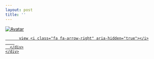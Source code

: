 ```yaml
---
layout: post
title: ''
---
```


<p class="imglist">

<div class="image-container">
  <a href="https://pic.superbed.cn/item/5e3055d72fb38b8c3cce9332.jpg"  data-fancybox="images">
    <img src="https://pic.superbed.cn/item/5e3055d72fb38b8c3cce9330.jpg" alt="Avatar" class="image" />
    <div class="overlay">
      <div class="text">
        
          view <i class="fa fa-arrow-right" aria-hidden="true"></i>
        
      </div>
    </div>
  </a>
</div>











<a href="https://pic.superbed.cn/item/5e3055d72fb38b8c3cce9332.jpg" data-fancybox="images"><img src="" /></a>
<a href="https://pic.superbed.cn/item/5e3055d72fb38b8c3cce9334.jpg" data-fancybox="images"><img src="" /></a>
<a href="https://pic.superbed.cn/item/5e3055d72fb38b8c3cce9336.jpg" data-fancybox="images"><img src="" /></a>
<a href="https://pic.superbed.cn/item/5e3055d72fb38b8c3cce9338.jpg" data-fancybox="images"><img src="" /></a>
<a href="https://pic.superbed.cn/item/5e3055d72fb38b8c3cce933a.jpg" data-fancybox="images"><img src="" /></a>
<a href="https://pic.superbed.cn/item/5e3055d72fb38b8c3cce933c.jpg" data-fancybox="images"><img src="" /></a>
<a href="https://pic.superbed.cn/item/5e3055d72fb38b8c3cce933e.jpg" data-fancybox="images"><img src="" /></a>
<a href="https://pic.superbed.cn/item/5e3055d72fb38b8c3cce9340.jpg" data-fancybox="images"><img src="" /></a>
<a href="https://pic.superbed.cn/item/5e3055d72fb38b8c3cce9343.jpg" data-fancybox="images"><img src="" /></a>
<a href="https://pic.superbed.cn/item/5e3055d72fb38b8c3cce9346.jpg" data-fancybox="images"><img src="" /></a>

<a href="https://pic.superbed.cn/item/5e3055d72fb38b8c3cce9330.jpg" data-fancybox="images"><img src="" /></a>
<a href="https://pic.superbed.cn/item/5e3057b92fb38b8c3ccec7e1.jpg" data-fancybox="images"><img src="" /></a>
<a href="https://pic.superbed.cn/item/5e3055d72fb38b8c3cce9330.jpg" data-fancybox="images"><img src="" /></a>



<a href="https://pic.superbed.cn/item/5e305e342fb38b8c3ccf7a9d.jpg" data-fancybox="images"><img src="" /></a>
<a href="https://pic.superbed.cn/item/5e305e342fb38b8c3ccf7a9f.jpg" data-fancybox="images"><img src="" /></a>
<a href="https://pic.superbed.cn/item/5e305e342fb38b8c3ccf7aa1.jpg" data-fancybox="images"><img src="" /></a>
<a href="https://pic.superbed.cn/item/5e305e342fb38b8c3ccf7aa3.jpg" data-fancybox="images"><img src="" /></a>
<a href="https://pic.superbed.cn/item/5e305e342fb38b8c3ccf7aa7.jpg" data-fancybox="images"><img src="" /></a>
<a href="https://pic.superbed.cn/item/5e305e342fb38b8c3ccf7aa9.jpg" data-fancybox="images"><img src="" /></a>
<a href="https://pic.superbed.cn/item/5e305e342fb38b8c3ccf7aab.jpg" data-fancybox="images"><img src="" /></a>
<a href="https://pic.superbed.cn/item/5e305e342fb38b8c3ccf7aad.jpg" data-fancybox="images"><img src="" /></a>
<a href="https://pic.superbed.cn/item/5e305e342fb38b8c3ccf7ab2.jpg" data-fancybox="images"><img src="" /></a>

<a href="https://pic.superbed.cn/item/5e3055d72fb38b8c3cce9330.jpg" data-fancybox="images"><img src="" /></a>
<a href="https://pic.superbed.cn/item/5e3057b92fb38b8c3ccec7e1.jpg" data-fancybox="images"><img src="" /></a>
<a href="https://pic.superbed.cn/item/5e3055d72fb38b8c3cce9330.jpg" data-fancybox="images"><img src="" /></a>



<a href="https://pic.superbed.cn/item/5e305e5b2fb38b8c3ccf7f84.jpg" data-fancybox="images"><img src="" /></a>
<a href="https://pic.superbed.cn/item/5e305e5b2fb38b8c3ccf7f86.jpg" data-fancybox="images"><img src="" /></a>
<a href="https://pic.superbed.cn/item/5e305e5b2fb38b8c3ccf7f88.jpg" data-fancybox="images"><img src="" /></a>
<a href="https://pic.superbed.cn/item/5e305e5b2fb38b8c3ccf7f8b.jpg" data-fancybox="images"><img src="" /></a>

<a href="https://pic.superbed.cn/item/5e3055d72fb38b8c3cce9330.jpg" data-fancybox="images"><img src="" /></a>
<a href="https://pic.superbed.cn/item/5e3057b92fb38b8c3ccec7e1.jpg" data-fancybox="images"><img src="" /></a>
<a href="https://pic.superbed.cn/item/5e3055d72fb38b8c3cce9330.jpg" data-fancybox="images"><img src="" /></a>



<a href="https://pic.superbed.cn/item/5e305e7b2fb38b8c3ccf8318.jpg" data-fancybox="images"><img src="" /></a>
<a href="https://pic.superbed.cn/item/5e305e7b2fb38b8c3ccf831a.jpg" data-fancybox="images"><img src="" /></a>
<a href="https://pic.superbed.cn/item/5e305e7b2fb38b8c3ccf831c.jpg" data-fancybox="images"><img src="" /></a>
<a href="https://pic.superbed.cn/item/5e305e7b2fb38b8c3ccf831e.jpg" data-fancybox="images"><img src="" /></a>
<a href="https://pic.superbed.cn/item/5e305e7b2fb38b8c3ccf8320.jpg" data-fancybox="images"><img src="" /></a>

<a href="https://pic.superbed.cn/item/5e3055d72fb38b8c3cce9330.jpg" data-fancybox="images"><img src="" /></a>
<a href="https://pic.superbed.cn/item/5e3057b92fb38b8c3ccec7e1.jpg" data-fancybox="images"><img src="" /></a>
<a href="https://pic.superbed.cn/item/5e3055d72fb38b8c3cce9330.jpg" data-fancybox="images"><img src="" /></a>



<a href="https://pic.superbed.cn/item/5e305edc2fb38b8c3ccf8c9c.jpg" data-fancybox="images"><img src="" /></a>
<a href="https://pic.superbed.cn/item/5e305edc2fb38b8c3ccf8c9e.jpg" data-fancybox="images"><img src="" /></a>
<a href="https://pic.superbed.cn/item/5e305edc2fb38b8c3ccf8ca0.jpg" data-fancybox="images"><img src="" /></a>
<a href="https://pic.superbed.cn/item/5e305edc2fb38b8c3ccf8ca2.jpg" data-fancybox="images"><img src="" /></a>
<a href="https://pic.superbed.cn/item/5e305edc2fb38b8c3ccf8ca4.jpg" data-fancybox="images"><img src="" /></a>
<a href="https://pic.superbed.cn/item/5e305edc2fb38b8c3ccf8ca6.jpg" data-fancybox="images"><img src="" /></a>

<a href="https://pic.superbed.cn/item/5e3055d72fb38b8c3cce9330.jpg" data-fancybox="images"><img src="" /></a>
<a href="https://pic.superbed.cn/item/5e3057b92fb38b8c3ccec7e1.jpg" data-fancybox="images"><img src="" /></a>
<a href="https://pic.superbed.cn/item/5e3055d72fb38b8c3cce9330.jpg" data-fancybox="images"><img src="" /></a>



<a href="https://pic.superbed.cn/item/5e305edc2fb38b8c3ccf8c9c.jpg" data-fancybox="images"><img src="" /></a>
<a href="https://pic.superbed.cn/item/5e305edc2fb38b8c3ccf8c9e.jpg" data-fancybox="images"><img src="" /></a>
<a href="https://pic.superbed.cn/item/5e305edc2fb38b8c3ccf8ca0.jpg" data-fancybox="images"><img src="" /></a>
<a href="https://pic.superbed.cn/item/5e305edc2fb38b8c3ccf8ca2.jpg" data-fancybox="images"><img src="" /></a>
<a href="https://pic.superbed.cn/item/5e305edc2fb38b8c3ccf8ca4.jpg" data-fancybox="images"><img src="" /></a>
<a href="https://pic.superbed.cn/item/5e305edc2fb38b8c3ccf8ca6.jpg" data-fancybox="images"><img src="" /></a>

<a href="https://pic.superbed.cn/item/5e3055d72fb38b8c3cce9330.jpg" data-fancybox="images"><img src="" /></a>
<a href="https://pic.superbed.cn/item/5e3057b92fb38b8c3ccec7e1.jpg" data-fancybox="images"><img src="" /></a>
<a href="https://pic.superbed.cn/item/5e3055d72fb38b8c3cce9330.jpg" data-fancybox="images"><img src="" /></a>



<a href="https://pic.superbed.cn/item/5e305f212fb38b8c3ccf9374.jpg" data-fancybox="images"><img src="" /></a>
<a href="https://pic.superbed.cn/item/5e305f212fb38b8c3ccf9376.jpg" data-fancybox="images"><img src="" /></a>
<a href="https://pic.superbed.cn/item/5e305f212fb38b8c3ccf9378.jpg" data-fancybox="images"><img src="" /></a>
<a href="https://pic.superbed.cn/item/5e305f212fb38b8c3ccf937a.jpg" data-fancybox="images"><img src="" /></a>
<a href="https://pic.superbed.cn/item/5e305f212fb38b8c3ccf937c.jpg" data-fancybox="images"><img src="" /></a>
<a href="https://pic.superbed.cn/item/5e305f212fb38b8c3ccf9381.jpg" data-fancybox="images"><img src="" /></a>

<a href="https://pic.superbed.cn/item/5e3055d72fb38b8c3cce9330.jpg" data-fancybox="images"><img src="" /></a>
<a href="https://pic.superbed.cn/item/5e3057b92fb38b8c3ccec7e1.jpg" data-fancybox="images"><img src="" /></a>
<a href="https://pic.superbed.cn/item/5e3055d72fb38b8c3cce9330.jpg" data-fancybox="images"><img src="" /></a>



<a href="https://pic.superbed.cn/item/5e305f392fb38b8c3ccf9691.jpg" data-fancybox="images"><img src="" /></a>
<a href="https://pic.superbed.cn/item/5e305f392fb38b8c3ccf9694.jpg" data-fancybox="images"><img src="" /></a>
<a href="https://pic.superbed.cn/item/5e305f392fb38b8c3ccf9696.jpg" data-fancybox="images"><img src="" /></a>

<a href="https://pic.superbed.cn/item/5e3055d72fb38b8c3cce9330.jpg" data-fancybox="images"><img src="" /></a>
<a href="https://pic.superbed.cn/item/5e305f702fb38b8c3ccf9c4a.jpg" data-fancybox="images"><img src="" /></a>
<a href="https://pic.superbed.cn/item/5e3055d72fb38b8c3cce9330.jpg" data-fancybox="images"><img src="" /></a>



<a href="https://pic.superbed.cn/item/5e3060352fb38b8c3ccfb0ed.jpg" data-fancybox="images"><img src="" /></a>
<a href="https://pic.superbed.cn/item/5e3060352fb38b8c3ccfb0ef.jpg" data-fancybox="images"><img src="" /></a>
<a href="https://pic.superbed.cn/item/5e3060352fb38b8c3ccfb0f1.jpg" data-fancybox="images"><img src="" /></a>
<a href="https://pic.superbed.cn/item/5e3060352fb38b8c3ccfb0f3.jpg" data-fancybox="images"><img src="" /></a>

<a href="https://pic.superbed.cn/item/5e3055d72fb38b8c3cce9330.jpg" data-fancybox="images"><img src="" /></a>
<a href="https://pic.superbed.cn/item/5e305f9d2fb38b8c3ccfa0e3.jpg" data-fancybox="images"><img src="" /></a>
<a href="https://pic.superbed.cn/item/5e3055d72fb38b8c3cce9330.jpg" data-fancybox="images"><img src="" /></a>



<a href="https://pic.superbed.cn/item/5e30605f2fb38b8c3ccfb5c7.jpg" data-fancybox="images"><img src="" /></a>
<a href="https://pic.superbed.cn/item/5e30605f2fb38b8c3ccfb5c9.jpg" data-fancybox="images"><img src="" /></a>
<a href="https://pic.superbed.cn/item/5e30605f2fb38b8c3ccfb5cb.jpg" data-fancybox="images"><img src="" /></a>
<a href="https://pic.superbed.cn/item/5e30605f2fb38b8c3ccfb5cd.jpg" data-fancybox="images"><img src="" /></a>
<a href="https://pic.superbed.cn/item/5e30605f2fb38b8c3ccfb5cf.jpg" data-fancybox="images"><img src="" /></a>
<a href="https://pic.superbed.cn/item/5e30605f2fb38b8c3ccfb5d1.jpg" data-fancybox="images"><img src="" /></a>
<a href="https://pic.superbed.cn/item/5e30605f2fb38b8c3ccfb5d3.jpg" data-fancybox="images"><img src="" /></a>
<a href="https://pic.superbed.cn/item/5e30605f2fb38b8c3ccfb5d5.jpg" data-fancybox="images"><img src="" /></a>

<a href="https://pic.superbed.cn/item/5e3055d72fb38b8c3cce9330.jpg" data-fancybox="images"><img src="" /></a>
<a href="https://pic.superbed.cn/item/5e305f9d2fb38b8c3ccfa0e3.jpg" data-fancybox="images"><img src="" /></a>
<a href="https://pic.superbed.cn/item/5e3055d72fb38b8c3cce9330.jpg" data-fancybox="images"><img src="" /></a>



<a href="https://pic.superbed.cn/item/5e30608b2fb38b8c3ccfbb4a.jpg" data-fancybox="images"><img src="" /></a>
<a href="https://pic.superbed.cn/item/5e30608b2fb38b8c3ccfbb4c.jpg" data-fancybox="images"><img src="" /></a>
<a href="https://pic.superbed.cn/item/5e30608b2fb38b8c3ccfbb4e.jpg" data-fancybox="images"><img src="" /></a>
<a href="https://pic.superbed.cn/item/5e30608b2fb38b8c3ccfbb50.jpg" data-fancybox="images"><img src="" /></a>
<a href="https://pic.superbed.cn/item/5e30608b2fb38b8c3ccfbb52.jpg" data-fancybox="images"><img src="" /></a>
<a href="https://pic.superbed.cn/item/5e30608b2fb38b8c3ccfbb54.jpg" data-fancybox="images"><img src="" /></a>
<a href="https://pic.superbed.cn/item/5e30608b2fb38b8c3ccfbb56.jpg" data-fancybox="images"><img src="" /></a>
<a href="https://pic.superbed.cn/item/5e30608b2fb38b8c3ccfbb58.jpg" data-fancybox="images"><img src="" /></a>
<a href="https://pic.superbed.cn/item/5e30608b2fb38b8c3ccfbb5a.jpg" data-fancybox="images"><img src="" /></a>

<a href="https://pic.superbed.cn/item/5e3055d72fb38b8c3cce9330.jpg" data-fancybox="images"><img src="" /></a>
<a href="https://pic.superbed.cn/item/5e305f9d2fb38b8c3ccfa0e3.jpg" data-fancybox="images"><img src="" /></a>
<a href="https://pic.superbed.cn/item/5e3055d72fb38b8c3cce9330.jpg" data-fancybox="images"><img src="" /></a>



<a href="https://pic.superbed.cn/item/5e3060aa2fb38b8c3ccfbf65.jpg" data-fancybox="images"><img src="" /></a>
<a href="https://pic.superbed.cn/item/5e3060aa2fb38b8c3ccfbf67.jpg" data-fancybox="images"><img src="" /></a>
<a href="https://pic.superbed.cn/item/5e3060aa2fb38b8c3ccfbf69.jpg" data-fancybox="images"><img src="" /></a>
<a href="https://pic.superbed.cn/item/5e3060aa2fb38b8c3ccfbf6b.jpg" data-fancybox="images"><img src="" /></a>
<a href="https://pic.superbed.cn/item/5e3060aa2fb38b8c3ccfbf6d.jpg" data-fancybox="images"><img src="" /></a>
<a href="https://pic.superbed.cn/item/5e3060aa2fb38b8c3ccfbf6f.jpg" data-fancybox="images"><img src="" /></a>
<a href="https://pic.superbed.cn/item/5e3060aa2fb38b8c3ccfbf71.jpg" data-fancybox="images"><img src="" /></a>
<a href="https://pic.superbed.cn/item/5e3060aa2fb38b8c3ccfbf73.jpg" data-fancybox="images"><img src="" /></a>
<a href="https://pic.superbed.cn/item/5e3060aa2fb38b8c3ccfbf75.jpg" data-fancybox="images"><img src="" /></a>
<a href="https://pic.superbed.cn/item/5e3060aa2fb38b8c3ccfbf77.jpg" data-fancybox="images"><img src="" /></a>

<a href="https://pic.superbed.cn/item/5e3055d72fb38b8c3cce9330.jpg" data-fancybox="images"><img src="" /></a>
<a href="https://pic.superbed.cn/item/5e305fae2fb38b8c3ccfa2ae.jpg" data-fancybox="images"><img src="" /></a>
<a href="https://pic.superbed.cn/item/5e3055d72fb38b8c3cce9330.jpg" data-fancybox="images"><img src="" /></a>



<a href="https://pic.superbed.cn/item/5e3060dd2fb38b8c3ccfc591.jpg" data-fancybox="images"><img src="" /></a>
<a href="https://pic.superbed.cn/item/5e3060dd2fb38b8c3ccfc594.jpg" data-fancybox="images"><img src="" /></a>
<a href="https://pic.superbed.cn/item/5e3060dd2fb38b8c3ccfc596.jpg" data-fancybox="images"><img src="" /></a>
<a href="https://pic.superbed.cn/item/5e3060dd2fb38b8c3ccfc598.jpg" data-fancybox="images"><img src="" /></a>
<a href="https://pic.superbed.cn/item/5e3060dd2fb38b8c3ccfc59a.jpg" data-fancybox="images"><img src="" /></a>
<a href="https://pic.superbed.cn/item/5e3060dd2fb38b8c3ccfc59c.jpg" data-fancybox="images"><img src="" /></a>
<a href="https://pic.superbed.cn/item/5e3055d72fb38b8c3cce9330.jpg" data-fancybox="images"><img src="" /></a>
<a href="https://pic.superbed.cn/item/5e3060dd2fb38b8c3ccfc5a0.jpg" data-fancybox="images"><img src="" /></a>
<a href="https://pic.superbed.cn/item/5e3060dd2fb38b8c3ccfc5a2.jpg" data-fancybox="images"><img src="" /></a>
<a href="https://pic.superbed.cn/item/5e3060dd2fb38b8c3ccfc5a4.jpg" data-fancybox="images"><img src="" /></a>
<a href="https://pic.superbed.cn/item/5e3060dd2fb38b8c3ccfc5a9.jpg" data-fancybox="images"><img src="" /></a>
<a href="https://pic.superbed.cn/item/5e3060dd2fb38b8c3ccfc5ab.jpg" data-fancybox="images"><img src="" /></a>
<a href="https://pic.superbed.cn/item/5e3060dd2fb38b8c3ccfc5ad.jpg" data-fancybox="images"><img src="" /></a>
<a href="https://pic.superbed.cn/item/5e3060dd2fb38b8c3ccfc5af.jpg" data-fancybox="images"><img src="" /></a>
<a href="https://pic.superbed.cn/item/5e3060dd2fb38b8c3ccfc5b1.jpg" data-fancybox="images"><img src="" /></a>
<a href="https://pic.superbed.cn/item/5e3055d72fb38b8c3cce9330.jpg" data-fancybox="images"><img src="" /></a>
<a href="https://pic.superbed.cn/item/5e3060dd2fb38b8c3ccfc5b6.jpg" data-fancybox="images"><img src="" /></a>
<a href="https://pic.superbed.cn/item/5e3060dd2fb38b8c3ccfc5b8.jpg" data-fancybox="images"><img src="" /></a>
<a href="https://pic.superbed.cn/item/5e3060dd2fb38b8c3ccfc5ba.jpg" data-fancybox="images"><img src="" /></a>
<a href="https://pic.superbed.cn/item/5e3060dd2fb38b8c3ccfc5bd.jpg" data-fancybox="images"><img src="" /></a>
<a href="https://pic.superbed.cn/item/5e3060dd2fb38b8c3ccfc5bf.jpg" data-fancybox="images"><img src="" /></a>
<a href="https://pic.superbed.cn/item/5e3060dd2fb38b8c3ccfc5c2.jpg" data-fancybox="images"><img src="" /></a>
<a href="https://pic.superbed.cn/item/5e3055d72fb38b8c3cce9330.jpg" data-fancybox="images"><img src="" /></a>
<a href="https://pic.superbed.cn/item/5e3060dd2fb38b8c3ccfc5c7.jpg" data-fancybox="images"><img src="" /></a>
<a href="https://pic.superbed.cn/item/5e3060dd2fb38b8c3ccfc5ca.jpg" data-fancybox="images"><img src="" /></a>
<a href="https://pic.superbed.cn/item/5e3062fd2fb38b8c3ccffcba.jpg" data-fancybox="images"><img src="" /></a>
<a href="https://pic.superbed.cn/item/5e3062fd2fb38b8c3ccffcbc.jpg" data-fancybox="images"><img src="" /></a>
<a href="https://pic.superbed.cn/item/5e3062fd2fb38b8c3ccffcc0.jpg" data-fancybox="images"><img src="" /></a>
<a href="https://pic.superbed.cn/item/5e3062fd2fb38b8c3ccffcc2.jpg" data-fancybox="images"><img src="" /></a>
<a href="https://pic.superbed.cn/item/5e3062fd2fb38b8c3ccffcc4.jpg" data-fancybox="images"><img src="" /></a>
<a href="https://pic.superbed.cn/item/5e3062fd2fb38b8c3ccffcc6.jpg" data-fancybox="images"><img src="" /></a>
<a href="https://pic.superbed.cn/item/5e3062fd2fb38b8c3ccffcc8.jpg" data-fancybox="images"><img src="" /></a>
<a href="https://pic.superbed.cn/item/5e3062fd2fb38b8c3ccffcca.jpg" data-fancybox="images"><img src="" /></a>
<a href="https://pic.superbed.cn/item/5e3062fd2fb38b8c3ccffccc.jpg" data-fancybox="images"><img src="" /></a>
<a href="https://pic.superbed.cn/item/5e3062fd2fb38b8c3ccffcce.jpg" data-fancybox="images"><img src="" /></a>
<a href="https://pic.superbed.cn/item/5e3062fd2fb38b8c3ccffcd0.jpg" data-fancybox="images"><img src="" /></a>
<a href="https://pic.superbed.cn/item/5e3062fd2fb38b8c3ccffcd4.jpg" data-fancybox="images"><img src="" /></a>
<a href="https://pic.superbed.cn/item/5e3062fd2fb38b8c3ccffcd6.jpg" data-fancybox="images"><img src="" /></a>
<a href="https://pic.superbed.cn/item/5e3062fd2fb38b8c3ccffcd9.jpg" data-fancybox="images"><img src="" /></a>
<a href="https://pic.superbed.cn/item/5e3062fd2fb38b8c3ccffcdb.jpg" data-fancybox="images"><img src="" /></a>
<a href="https://pic.superbed.cn/item/5e3055d72fb38b8c3cce9330.jpg" data-fancybox="images"><img src="" /></a>
<a href="https://pic.superbed.cn/item/5e3063762fb38b8c3cd00ab8.jpg" data-fancybox="images"><img src="" /></a>
<a href="https://pic.superbed.cn/item/5e3063762fb38b8c3cd00abb.jpg" data-fancybox="images"><img src="" /></a>
<a href="https://pic.superbed.cn/item/5e3063762fb38b8c3cd00abd.jpg" data-fancybox="images"><img src="" /></a>
<a href="https://pic.superbed.cn/item/5e3063762fb38b8c3cd00abf.jpg" data-fancybox="images"><img src="" /></a>
<a href="https://pic.superbed.cn/item/5e3063762fb38b8c3cd00ac3.jpg" data-fancybox="images"><img src="" /></a>
<a href="https://pic.superbed.cn/item/5e3063762fb38b8c3cd00ac5.jpg" data-fancybox="images"><img src="" /></a>
<a href="https://pic.superbed.cn/item/5e3055d72fb38b8c3cce9330.jpg" data-fancybox="images"><img src="" /></a>
<a href="https://pic.superbed.cn/item/5e3063972fb38b8c3cd00e9f.jpg" data-fancybox="images"><img src="" /></a>
<a href="https://pic.superbed.cn/item/5e3063972fb38b8c3cd00ea1.jpg" data-fancybox="images"><img src="" /></a>
<a href="https://pic.superbed.cn/item/5e3063972fb38b8c3cd00ea3.jpg" data-fancybox="images"><img src="" /></a>
<a href="https://pic.superbed.cn/item/5e3063982fb38b8c3cd00ea5.jpg" data-fancybox="images"><img src="" /></a>
<a href="https://pic.superbed.cn/item/5e3063982fb38b8c3cd00ea7.jpg" data-fancybox="images"><img src="" /></a>
<a href="https://pic.superbed.cn/item/5e3063982fb38b8c3cd00ea9.jpg" data-fancybox="images"><img src="" /></a>
<a href="https://pic.superbed.cn/item/5e3063982fb38b8c3cd00eab.jpg" data-fancybox="images"><img src="" /></a>
<a href="https://pic.superbed.cn/item/5e3063982fb38b8c3cd00ead.jpg" data-fancybox="images"><img src="" /></a>
<a href="https://pic.superbed.cn/item/5e3063982fb38b8c3cd00eb1.jpg" data-fancybox="images"><img src="" /></a>
<a href="https://pic.superbed.cn/item/5e3063982fb38b8c3cd00eb3.jpg" data-fancybox="images"><img src="" /></a>
<a href="https://pic.superbed.cn/item/5e3055d72fb38b8c3cce9330.jpg" data-fancybox="images"><img src="" /></a>
<a href="https://pic.superbed.cn/item/5e3063db2fb38b8c3cd01614.jpg" data-fancybox="images"><img src="" /></a>
<a href="https://pic.superbed.cn/item/5e3055d72fb38b8c3cce9330.jpg" data-fancybox="images"><img src="" /></a>
<a href="https://pic.superbed.cn/item/5e3063ec2fb38b8c3cd017c1.jpg" data-fancybox="images"><img src="" /></a>
<a href="https://pic.superbed.cn/item/5e3063ec2fb38b8c3cd017c4.jpg" data-fancybox="images"><img src="" /></a>
<a href="https://pic.superbed.cn/item/5e3063ec2fb38b8c3cd017c6.jpg" data-fancybox="images"><img src="" /></a>
<a href="https://pic.superbed.cn/item/5e3063ec2fb38b8c3cd017c8.jpg" data-fancybox="images"><img src="" /></a>
<a href="https://pic.superbed.cn/item/5e3063ec2fb38b8c3cd017ca.jpg" data-fancybox="images"><img src="" /></a>
<a href="https://pic.superbed.cn/item/5e3063ec2fb38b8c3cd017cc.jpg" data-fancybox="images"><img src="" /></a>

<a href="https://pic.superbed.cn/item/5e30642c2fb38b8c3cd01e6c.jpg" data-fancybox="images"><img src="" /></a>
<a href="https://pic.superbed.cn/item/5e30642c2fb38b8c3cd01e6e.jpg" data-fancybox="images"><img src="" /></a>
<a href="https://pic.superbed.cn/item/5e30642c2fb38b8c3cd01e70.jpg" data-fancybox="images"><img src="" /></a>



<a href="https://pic.superbed.cn/item/5e3055d72fb38b8c3cce9330.jpg" data-fancybox="images"><img src="" /></a>
<a href="https://pic.superbed.cn/item/5e305fbd2fb38b8c3ccfa443.jpg" data-fancybox="images"><img src="" /></a>
<a href="https://pic.superbed.cn/item/5e3055d72fb38b8c3cce9330.jpg" data-fancybox="images"><img src="" /></a>



<a href="https://pic.superbed.cn/item/5e3064792fb38b8c3cd025cc.jpg" data-fancybox="images"><img src="" /></a>
<a href="https://pic.superbed.cn/item/5e3064792fb38b8c3cd025ce.jpg" data-fancybox="images"><img src="" /></a>
<a href="https://pic.superbed.cn/item/5e3064792fb38b8c3cd025d1.jpg" data-fancybox="images"><img src="" /></a>
<a href="https://pic.superbed.cn/item/5e3064792fb38b8c3cd025d4.jpg" data-fancybox="images"><img src="" /></a>
<a href="https://pic.superbed.cn/item/5e3064792fb38b8c3cd025d6.jpg" data-fancybox="images"><img src="" /></a>
<a href="https://pic.superbed.cn/item/5e3064792fb38b8c3cd025d8.jpg" data-fancybox="images"><img src="" /></a>
<a href="https://pic.superbed.cn/item/5e3064792fb38b8c3cd025dc.jpg" data-fancybox="images"><img src="" /></a>

<a href="https://pic.superbed.cn/item/5e3055d72fb38b8c3cce9330.jpg" data-fancybox="images"><img src="" /></a>
<a href="https://pic.superbed.cn/item/5e305fbd2fb38b8c3ccfa443.jpg" data-fancybox="images"><img src="" /></a>
<a href="https://pic.superbed.cn/item/5e3055d72fb38b8c3cce9330.jpg" data-fancybox="images"><img src="" /></a>



<a href="https://pic.superbed.cn/item/5e30652e2fb38b8c3cd03913.jpg" data-fancybox="images"><img src="" /></a>
<a href="https://pic.superbed.cn/item/5e30652e2fb38b8c3cd03916.jpg" data-fancybox="images"><img src="" /></a>
<a href="https://pic.superbed.cn/item/5e30652e2fb38b8c3cd03918.jpg" data-fancybox="images"><img src="" /></a>
<a href="https://pic.superbed.cn/item/5e30652e2fb38b8c3cd0391a.jpg" data-fancybox="images"><img src="" /></a>
<a href="https://pic.superbed.cn/item/5e30652e2fb38b8c3cd0391e.jpg" data-fancybox="images"><img src="" /></a>
<a href="https://pic.superbed.cn/item/5e30652e2fb38b8c3cd03920.jpg" data-fancybox="images"><img src="" /></a>
<a href="https://pic.superbed.cn/item/5e30652e2fb38b8c3cd03922.jpg" data-fancybox="images"><img src="" /></a>
<a href="https://pic.superbed.cn/item/5e30652e2fb38b8c3cd03924.jpg" data-fancybox="images"><img src="" /></a>

<a href="https://pic.superbed.cn/item/5e3055d72fb38b8c3cce9330.jpg" data-fancybox="images"><img src="" /></a>

<a href="https://pic.superbed.cn/item/5e30654f2fb38b8c3cd03d79.jpg" data-fancybox="images"><img src="" /></a>
<a href="https://pic.superbed.cn/item/5e30654f2fb38b8c3cd03d7c.jpg" data-fancybox="images"><img src="" /></a>
<a href="https://pic.superbed.cn/item/5e30654f2fb38b8c3cd03d7f.jpg" data-fancybox="images"><img src="" /></a>
<a href="https://pic.superbed.cn/item/5e30654f2fb38b8c3cd03d81.jpg" data-fancybox="images"><img src="" /></a>
<a href="https://pic.superbed.cn/item/5e30654f2fb38b8c3cd03d83.jpg" data-fancybox="images"><img src="" /></a>
<a href="https://pic.superbed.cn/item/5e30654f2fb38b8c3cd03d85.jpg" data-fancybox="images"><img src="" /></a>
<a href="https://pic.superbed.cn/item/5e30654f2fb38b8c3cd03d87.jpg" data-fancybox="images"><img src="" /></a>
<a href="https://pic.superbed.cn/item/5e30654f2fb38b8c3cd03d8c.jpg" data-fancybox="images"><img src="" /></a>
<a href="https://pic.superbed.cn/item/5e30654f2fb38b8c3cd03d8e.jpg" data-fancybox="images"><img src="" /></a>
<a href="https://pic.superbed.cn/item/5e30654f2fb38b8c3cd03d90.jpg" data-fancybox="images"><img src="" /></a>
<a href="https://pic.superbed.cn/item/5e30654f2fb38b8c3cd03d93.jpg" data-fancybox="images"><img src="" /></a>
<a href="https://pic.superbed.cn/item/5e30654f2fb38b8c3cd03d95.jpg" data-fancybox="images"><img src="" /></a>
<a href="https://pic.superbed.cn/item/5e30654f2fb38b8c3cd03d97.jpg" data-fancybox="images"><img src="" /></a>
<a href="https://pic.superbed.cn/item/5e30654f2fb38b8c3cd03d99.jpg" data-fancybox="images"><img src="" /></a>
<a href="https://pic.superbed.cn/item/5e30654f2fb38b8c3cd03d9c.jpg" data-fancybox="images"><img src="" /></a>
<a href="https://pic.superbed.cn/item/5e30654f2fb38b8c3cd03d9e.jpg" data-fancybox="images"><img src="" /></a>
<a href="https://pic.superbed.cn/item/5e30654f2fb38b8c3cd03da0.jpg" data-fancybox="images"><img src="" /></a>

<a href="https://pic.superbed.cn/item/5e3055d72fb38b8c3cce9330.jpg" data-fancybox="images"><img src="" /></a>
<a href="https://pic.superbed.cn/item/5e305fca2fb38b8c3ccfa57f.jpg" data-fancybox="images"><img src="" /></a>
<a href="https://pic.superbed.cn/item/5e3055d72fb38b8c3cce9330.jpg" data-fancybox="images"><img src="" /></a>



<a href="https://pic.superbed.cn/item/5e3065b52fb38b8c3cd0492f.jpg" data-fancybox="images"><img src="" /></a>
<a href="https://pic.superbed.cn/item/5e3065b52fb38b8c3cd04931.jpg" data-fancybox="images"><img src="" /></a>
<a href="https://pic.superbed.cn/item/5e3065b52fb38b8c3cd04933.jpg" data-fancybox="images"><img src="" /></a>
<a href="https://pic.superbed.cn/item/5e3065b52fb38b8c3cd04935.jpg" data-fancybox="images"><img src="" /></a>
<a href="https://pic.superbed.cn/item/5e3055d72fb38b8c3cce9330.jpg" data-fancybox="images"><img src="" /></a>
<a href="https://pic.superbed.cn/item/5e3065b52fb38b8c3cd04939.jpg" data-fancybox="images"><img src="" /></a>
<a href="https://pic.superbed.cn/item/5e3065b52fb38b8c3cd0493d.jpg" data-fancybox="images"><img src="" /></a>
<a href="https://pic.superbed.cn/item/5e3065b52fb38b8c3cd0493f.jpg" data-fancybox="images"><img src="" /></a>
<a href="https://pic.superbed.cn/item/5e3065b52fb38b8c3cd04941.jpg" data-fancybox="images"><img src="" /></a>
<a href="https://pic.superbed.cn/item/5e3055d72fb38b8c3cce9330.jpg" data-fancybox="images"><img src="" /></a>
<a href="https://pic.superbed.cn/item/5e3065b52fb38b8c3cd04944.jpg" data-fancybox="images"><img src="" /></a>
<a href="https://pic.superbed.cn/item/5e3065b52fb38b8c3cd04948.jpg" data-fancybox="images"><img src="" /></a>
<a href="https://pic.superbed.cn/item/5e3065b52fb38b8c3cd0494a.jpg" data-fancybox="images"><img src="" /></a>
<a href="https://pic.superbed.cn/item/5e3065b52fb38b8c3cd0494c.jpg" data-fancybox="images"><img src="" /></a>
<a href="https://pic.superbed.cn/item/5e3065b52fb38b8c3cd0494f.jpg" data-fancybox="images"><img src="" /></a>
<a href="https://pic.superbed.cn/item/5e3055d72fb38b8c3cce9330.jpg" data-fancybox="images"><img src="" /></a>
<a href="https://pic.superbed.cn/item/5e3065b52fb38b8c3cd04953.jpg" data-fancybox="images"><img src="" /></a>
<a href="https://pic.superbed.cn/item/5e3065b52fb38b8c3cd04956.jpg" data-fancybox="images"><img src="" /></a>
<a href="https://pic.superbed.cn/item/5e3055d72fb38b8c3cce9330.jpg" data-fancybox="images"><img src="" /></a>
<a href="https://pic.superbed.cn/item/5e3065b52fb38b8c3cd04959.jpg" data-fancybox="images"><img src="" /></a>
<a href="https://pic.superbed.cn/item/5e3065b52fb38b8c3cd0495b.jpg" data-fancybox="images"><img src="" /></a>
<a href="https://pic.superbed.cn/item/5e3065b52fb38b8c3cd0495d.jpg" data-fancybox="images"><img src="" /></a>
<a href="https://pic.superbed.cn/item/5e3065b52fb38b8c3cd04960.jpg" data-fancybox="images"><img src="" /></a>
<a href="https://pic.superbed.cn/item/5e3055d72fb38b8c3cce9330.jpg" data-fancybox="images"><img src="" /></a>
<a href="https://pic.superbed.cn/item/5e30670c2fb38b8c3cd06d05.jpg" data-fancybox="images"><img src="" /></a>
<a href="https://pic.superbed.cn/item/5e30670c2fb38b8c3cd06d07.jpg" data-fancybox="images"><img src="" /></a>
<a href="https://pic.superbed.cn/item/5e30670c2fb38b8c3cd06d09.jpg" data-fancybox="images"><img src="" /></a>
<a href="https://pic.superbed.cn/item/5e30670c2fb38b8c3cd06d0b.jpg" data-fancybox="images"><img src="" /></a>
<a href="https://pic.superbed.cn/item/5e30670c2fb38b8c3cd06d0f.jpg" data-fancybox="images"><img src="" /></a>
<a href="https://pic.superbed.cn/item/5e30670c2fb38b8c3cd06d11.jpg" data-fancybox="images"><img src="" /></a>
<a href="https://pic.superbed.cn/item/5e3055d72fb38b8c3cce9330.jpg" data-fancybox="images"><img src="" /></a>
<a href="https://pic.superbed.cn/item/5e30670c2fb38b8c3cd06d16.jpg" data-fancybox="images"><img src="" /></a>
<a href="https://pic.superbed.cn/item/5e30670c2fb38b8c3cd06d18.jpg" data-fancybox="images"><img src="" /></a>
<a href="https://pic.superbed.cn/item/5e30670c2fb38b8c3cd06d1b.jpg" data-fancybox="images"><img src="" /></a>
<a href="https://pic.superbed.cn/item/5e3055d72fb38b8c3cce9330.jpg" data-fancybox="images"><img src="" /></a>
<a href="https://pic.superbed.cn/item/5e30670c2fb38b8c3cd06d1f.jpg" data-fancybox="images"><img src="" /></a>
<a href="https://pic.superbed.cn/item/5e30670c2fb38b8c3cd06d22.jpg" data-fancybox="images"><img src="" /></a>
<a href="https://pic.superbed.cn/item/5e30670c2fb38b8c3cd06d25.jpg" data-fancybox="images"><img src="" /></a>
<a href="https://pic.superbed.cn/item/5e30670c2fb38b8c3cd06d27.jpg" data-fancybox="images"><img src="" /></a>
<a href="https://pic.superbed.cn/item/5e30670c2fb38b8c3cd06d29.jpg" data-fancybox="images"><img src="" /></a>
<a href="https://pic.superbed.cn/item/5e30670c2fb38b8c3cd06d2c.jpg" data-fancybox="images"><img src="" /></a>
<a href="https://pic.superbed.cn/item/5e30670c2fb38b8c3cd06d30.jpg" data-fancybox="images"><img src="" /></a>
<a href="https://pic.superbed.cn/item/5e30670d2fb38b8c3cd06d32.jpg" data-fancybox="images"><img src="" /></a>
<a href="https://pic.superbed.cn/item/5e30670d2fb38b8c3cd06d36.jpg" data-fancybox="images"><img src="" /></a>
<a href="https://pic.superbed.cn/item/5e30670d2fb38b8c3cd06d39.jpg" data-fancybox="images"><img src="" /></a>
<a href="https://pic.superbed.cn/item/5e30670d2fb38b8c3cd06d3c.jpg" data-fancybox="images"><img src="" /></a>
<a href="https://pic.superbed.cn/item/5e30670d2fb38b8c3cd06d3e.jpg" data-fancybox="images"><img src="" /></a>
<a href="https://pic.superbed.cn/item/5e30670d2fb38b8c3cd06d40.jpg" data-fancybox="images"><img src="" /></a>
<a href="https://pic.superbed.cn/item/5e3055d72fb38b8c3cce9330.jpg" data-fancybox="images"><img src="" /></a>
<a href="https://pic.superbed.cn/item/5e30677e2fb38b8c3cd07a63.jpg" data-fancybox="images"><img src="" /></a>
<a href="https://pic.superbed.cn/item/5e30677e2fb38b8c3cd07a65.jpg" data-fancybox="images"><img src="" /></a>
<a href="https://pic.superbed.cn/item/5e30677e2fb38b8c3cd07a67.jpg" data-fancybox="images"><img src="" /></a>
<a href="https://pic.superbed.cn/item/5e30677e2fb38b8c3cd07a69.jpg" data-fancybox="images"><img src="" /></a>
<a href="https://pic.superbed.cn/item/5e30677e2fb38b8c3cd07a6b.jpg" data-fancybox="images"><img src="" /></a>
<a href="https://pic.superbed.cn/item/5e30677e2fb38b8c3cd07a6d.jpg" data-fancybox="images"><img src="" /></a>
<a href="https://pic.superbed.cn/item/5e30677e2fb38b8c3cd07a71.jpg" data-fancybox="images"><img src="" /></a>
<a href="https://pic.superbed.cn/item/5e3055d72fb38b8c3cce9330.jpg" data-fancybox="images"><img src="" /></a>
<a href="https://pic.superbed.cn/item/5e30677e2fb38b8c3cd07a73.jpg" data-fancybox="images"><img src="" /></a>
<a href="https://pic.superbed.cn/item/5e30677e2fb38b8c3cd07a76.jpg" data-fancybox="images"><img src="" /></a>
<a href="https://pic.superbed.cn/item/5e30677e2fb38b8c3cd07a79.jpg" data-fancybox="images"><img src="" /></a>
<a href="https://pic.superbed.cn/item/5e30677e2fb38b8c3cd07a7b.jpg" data-fancybox="images"><img src="" /></a>
<a href="https://pic.superbed.cn/item/5e3055d72fb38b8c3cce9330.jpg" data-fancybox="images"><img src="" /></a>
<a href="https://pic.superbed.cn/item/5e30677e2fb38b8c3cd07a7e.jpg" data-fancybox="images"><img src="" /></a>
<a href="https://pic.superbed.cn/item/5e30677e2fb38b8c3cd07a81.jpg" data-fancybox="images"><img src="" /></a>
<a href="https://pic.superbed.cn/item/5e30677e2fb38b8c3cd07a84.jpg" data-fancybox="images"><img src="" /></a>
<a href="https://pic.superbed.cn/item/5e30677e2fb38b8c3cd07a87.jpg" data-fancybox="images"><img src="" /></a>
<a href="https://pic.superbed.cn/item/5e30677e2fb38b8c3cd07a89.jpg" data-fancybox="images"><img src="" /></a>
<a href="https://pic.superbed.cn/item/5e3055d72fb38b8c3cce9330.jpg" data-fancybox="images"><img src="" /></a>
<a href="https://pic.superbed.cn/item/5e30677e2fb38b8c3cd07a8d.jpg" data-fancybox="images"><img src="" /></a>

<a href="https://pic.superbed.cn/item/5e3055d72fb38b8c3cce9330.jpg" data-fancybox="images"><img src="" /></a>
<a href="https://pic.superbed.cn/item/5e305fd62fb38b8c3ccfa6c2.jpg" data-fancybox="images"><img src="" /></a>
<a href="https://pic.superbed.cn/item/5e3055d72fb38b8c3cce9330.jpg" data-fancybox="images"><img src="" /></a>



<a href="https://pic.superbed.cn/item/5e3068382fb38b8c3cd08d28.jpg" data-fancybox="images"><img src="" /></a>
<a href="https://pic.superbed.cn/item/5e3068382fb38b8c3cd08d2a.jpg" data-fancybox="images"><img src="" /></a>
<a href="https://pic.superbed.cn/item/5e3068382fb38b8c3cd08d2c.jpg" data-fancybox="images"><img src="" /></a>
<a href="https://pic.superbed.cn/item/5e3068382fb38b8c3cd08d2e.jpg" data-fancybox="images"><img src="" /></a>
<a href="https://pic.superbed.cn/item/5e3068382fb38b8c3cd08d31.jpg" data-fancybox="images"><img src="" /></a>
<a href="https://pic.superbed.cn/item/5e3068382fb38b8c3cd08d33.jpg" data-fancybox="images"><img src="" /></a>
<a href="https://pic.superbed.cn/item/5e3068382fb38b8c3cd08d37.jpg" data-fancybox="images"><img src="" /></a>
<a href="https://pic.superbed.cn/item/5e3068382fb38b8c3cd08d39.jpg" data-fancybox="images"><img src="" /></a>

<a href="https://pic.superbed.cn/item/5e3055d72fb38b8c3cce9330.jpg" data-fancybox="images"><img src="" /></a>
<a href="https://pic.superbed.cn/item/5e305fe12fb38b8c3ccfa7fc.jpg" data-fancybox="images"><img src="" /></a>
<a href="https://pic.superbed.cn/item/5e3055d72fb38b8c3cce9330.jpg" data-fancybox="images"><img src="" /></a>



<a href="https://pic.superbed.cn/item/5e3068972fb38b8c3cd09842.jpg" data-fancybox="images"><img src="" /></a>

<a href="https://pic.superbed.cn/item/5e3055d72fb38b8c3cce9330.jpg" data-fancybox="images"><img src="" /></a>
<a href="https://pic.superbed.cn/item/5e305fee2fb38b8c3ccfa973.jpg" data-fancybox="images"><img src="" /></a>
<a href="https://pic.superbed.cn/item/5e3055d72fb38b8c3cce9330.jpg" data-fancybox="images"><img src="" /></a>



<a href="https://pic.superbed.cn/item/5e3068c62fb38b8c3cd09cd4.jpg" data-fancybox="images"><img src="" /></a>
<a href="https://pic.superbed.cn/item/5e3068c62fb38b8c3cd09cd6.jpg" data-fancybox="images"><img src="" /></a>
<a href="https://pic.superbed.cn/item/5e3068c62fb38b8c3cd09cd9.jpg" data-fancybox="images"><img src="" /></a>
<a href="https://pic.superbed.cn/item/5e3068c62fb38b8c3cd09cdd.jpg" data-fancybox="images"><img src="" /></a>

<a href="https://pic.superbed.cn/item/5e3055d72fb38b8c3cce9330.jpg" data-fancybox="images"><img src="" /></a>
<a href="https://pic.superbed.cn/item/5e305ff92fb38b8c3ccfaacc.jpg" data-fancybox="images"><img src="" /></a>
<a href="https://pic.superbed.cn/item/5e3055d72fb38b8c3cce9330.jpg" data-fancybox="images"><img src="" /></a>



<a href="https://pic.superbed.cn/item/5e3069092fb38b8c3cd0a33e.jpg" data-fancybox="images"><img src="" /></a>
<a href="https://pic.superbed.cn/item/5e3055d72fb38b8c3cce9330.jpg" data-fancybox="images"><img src="" /></a>
<a href="https://pic.superbed.cn/item/5e3069092fb38b8c3cd0a340.jpg" data-fancybox="images"><img src="" /></a>
<a href="https://pic.superbed.cn/item/5e3055d72fb38b8c3cce9330.jpg" data-fancybox="images"><img src="" /></a>
<a href="https://pic.superbed.cn/item/5e3069092fb38b8c3cd0a342.jpg" data-fancybox="images"><img src="" /></a>
<a href="https://pic.superbed.cn/item/5e3055d72fb38b8c3cce9330.jpg" data-fancybox="images"><img src="" /></a>
<a href="https://pic.superbed.cn/item/5e3069092fb38b8c3cd0a344.jpg" data-fancybox="images"><img src="" /></a>
<a href="https://pic.superbed.cn/item/5e3055d72fb38b8c3cce9330.jpg" data-fancybox="images"><img src="" /></a>
<a href="https://pic.superbed.cn/item/5e3069092fb38b8c3cd0a348.jpg" data-fancybox="images"><img src="" /></a>
<a href="https://pic.superbed.cn/item/5e3055d72fb38b8c3cce9330.jpg" data-fancybox="images"><img src="" /></a>
<a href="https://pic.superbed.cn/item/5e3069092fb38b8c3cd0a34a.jpg" data-fancybox="images"><img src="" /></a>
<a href="https://pic.superbed.cn/item/5e3055d72fb38b8c3cce9330.jpg" data-fancybox="images"><img src="" /></a>
<a href="https://pic.superbed.cn/item/5e3069092fb38b8c3cd0a34c.jpg" data-fancybox="images"><img src="" /></a>
<a href="https://pic.superbed.cn/item/5e3055d72fb38b8c3cce9330.jpg" data-fancybox="images"><img src="" /></a>
<a href="https://pic.superbed.cn/item/5e3069092fb38b8c3cd0a34e.jpg" data-fancybox="images"><img src="" /></a>

<a href="https://pic.superbed.cn/item/5e3055d72fb38b8c3cce9330.jpg" data-fancybox="images"><img src="" /></a>
<a href="https://pic.superbed.cn/item/5e3060062fb38b8c3ccfac3d.jpg" data-fancybox="images"><img src="" /></a>
<a href="https://pic.superbed.cn/item/5e3055d72fb38b8c3cce9330.jpg" data-fancybox="images"><img src="" /></a>



<a href="https://pic.superbed.cn/item/5e3069b42fb38b8c3cd0b4c9.jpg" data-fancybox="images"><img src="" /></a>
<a href="https://pic.superbed.cn/item/5e3069b42fb38b8c3cd0b4ce.jpg" data-fancybox="images"><img src="" /></a>
<a href="https://pic.superbed.cn/item/5e3055d72fb38b8c3cce9330.jpg" data-fancybox="images"><img src="" /></a>
<a href="https://pic.superbed.cn/item/5e3069b42fb38b8c3cd0b4d0.jpg" data-fancybox="images"><img src="" /></a>
<a href="https://pic.superbed.cn/item/5e3055d72fb38b8c3cce9330.jpg" data-fancybox="images"><img src="" /></a>
<a href="https://pic.superbed.cn/item/5e3069b42fb38b8c3cd0b4d2.jpg" data-fancybox="images"><img src="" /></a>
<a href="https://pic.superbed.cn/item/5e3069b42fb38b8c3cd0b4d4.jpg" data-fancybox="images"><img src="" /></a>
<a href="https://pic.superbed.cn/item/5e3069b42fb38b8c3cd0b4d7.jpg" data-fancybox="images"><img src="" /></a>
<a href="https://pic.superbed.cn/item/5e3069b42fb38b8c3cd0b4d9.jpg" data-fancybox="images"><img src="" /></a>
<a href="https://pic.superbed.cn/item/5e3069b42fb38b8c3cd0b4dc.jpg" data-fancybox="images"><img src="" /></a>
<a href="https://pic.superbed.cn/item/5e3055d72fb38b8c3cce9330.jpg" data-fancybox="images"><img src="" /></a>
<a href="https://pic.superbed.cn/item/5e3069b42fb38b8c3cd0b4df.jpg" data-fancybox="images"><img src="" /></a>
<a href="https://pic.superbed.cn/item/5e3055d72fb38b8c3cce9330.jpg" data-fancybox="images"><img src="" /></a>
<a href="https://pic.superbed.cn/item/5e3069b42fb38b8c3cd0b4e2.jpg" data-fancybox="images"><img src="" /></a>
<a href="https://pic.superbed.cn/item/5e3069b42fb38b8c3cd0b4e4.jpg" data-fancybox="images"><img src="" /></a>
<a href="https://pic.superbed.cn/item/5e3069b42fb38b8c3cd0b4e6.jpg" data-fancybox="images"><img src="" /></a>
<a href="https://pic.superbed.cn/item/5e3069b42fb38b8c3cd0b4e8.jpg" data-fancybox="images"><img src="" /></a>
<a href="https://pic.superbed.cn/item/5e3069b42fb38b8c3cd0b4ea.jpg" data-fancybox="images"><img src="" /></a>
<a href="https://pic.superbed.cn/item/5e3055d72fb38b8c3cce9330.jpg" data-fancybox="images"><img src="" /></a>
<a href="https://pic.superbed.cn/item/5e3069b42fb38b8c3cd0b4ee.jpg" data-fancybox="images"><img src="" /></a>
<a href="https://pic.superbed.cn/item/5e3069b42fb38b8c3cd0b4f0.jpg" data-fancybox="images"><img src="" /></a>
<a href="https://pic.superbed.cn/item/5e3069b42fb38b8c3cd0b4f3.jpg" data-fancybox="images"><img src="" /></a>
<a href="https://pic.superbed.cn/item/5e3069b42fb38b8c3cd0b4f6.jpg" data-fancybox="images"><img src="" /></a>
<a href="https://pic.superbed.cn/item/5e3069b42fb38b8c3cd0b4f8.jpg" data-fancybox="images"><img src="" /></a>
<a href="https://pic.superbed.cn/item/5e3069b42fb38b8c3cd0b4fa.jpg" data-fancybox="images"><img src="" /></a>
<a href="https://pic.superbed.cn/item/5e3069b42fb38b8c3cd0b4fc.jpg" data-fancybox="images"><img src="" /></a>
<a href="https://pic.superbed.cn/item/5e3055d72fb38b8c3cce9330.jpg" data-fancybox="images"><img src="" /></a>
<a href="https://pic.superbed.cn/item/5e3069b42fb38b8c3cd0b4ff.jpg" data-fancybox="images"><img src="" /></a>
<a href="https://pic.superbed.cn/item/5e3055d72fb38b8c3cce9330.jpg" data-fancybox="images"><img src="" /></a>
<a href="https://pic.superbed.cn/item/5e3069b42fb38b8c3cd0b501.jpg" data-fancybox="images"><img src="" /></a>
<a href="https://pic.superbed.cn/item/5e3069b42fb38b8c3cd0b503.jpg" data-fancybox="images"><img src="" /></a>
<a href="https://pic.superbed.cn/item/5e3069b42fb38b8c3cd0b505.jpg" data-fancybox="images"><img src="" /></a>
<a href="https://pic.superbed.cn/item/5e3055d72fb38b8c3cce9330.jpg" data-fancybox="images"><img src="" /></a>
<a href="https://pic.superbed.cn/item/5e3069b42fb38b8c3cd0b508.jpg" data-fancybox="images"><img src="" /></a>
<a href="https://pic.superbed.cn/item/5e3069b42fb38b8c3cd0b50a.jpg" data-fancybox="images"><img src="" /></a>

<a href="https://pic.superbed.cn/item/5e3055d72fb38b8c3cce9330.jpg" data-fancybox="images"><img src="" /></a>
<a href="https://pic.superbed.cn/item/5e3060122fb38b8c3ccfadad.jpg" data-fancybox="images"><img src="" /></a>

</p>
